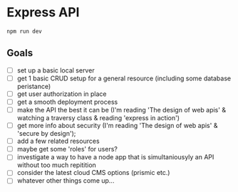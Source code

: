 
# Express API

`npm run dev`

## Goals

* [ ] set up a basic local server
* [ ] get 1 basic CRUD setup for a general resource (including some database peristance)
* [ ] get user authorization in place
* [ ] get a smooth deployment process
* [ ] make the API the best it can be (I'm reading 'The design of web apis' & watching a traversy class & reading 'express in action')
* [ ] get more info about security (I'm reading 'The design of web apis' & 'secure by design');
* [ ] add a few related resources
* [ ] maybe get some 'roles' for users?
* [ ] investigate a way to have a node app that is simultaniousyly an API without too much repitition
* [ ] consider the latest cloud CMS options (prismic etc.)
* [ ] whatever other things come up...
